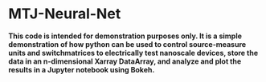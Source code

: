 # MTJ-Neural-Net

**This code is intended for demonstration purposes only. It is a simple demonstration of how python can be used to control source-measure units and switchmatrices to electrically test nanoscale devices, store the data in an n-dimensional Xarray DataArray, and analyze and plot the results in a Jupyter notebook using Bokeh.**